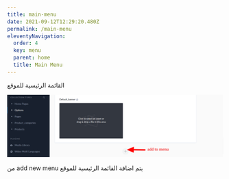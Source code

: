 ```yaml
---
title: main-menu
date: 2021-09-12T12:29:20.480Z
permalink: /main-menu
eleventyNavigation:
  order: 4
  key: menu
  parent: home
  title: Main Menu
---
```

القائمة الرئيسية للموقع

![](/static/img/main-menu-1.png)

من add new menu يتم اضافة القائمة الرئيسية للموقع